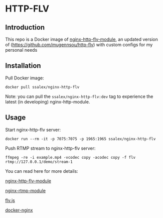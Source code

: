 # HTTP-FLV

## Introduction

This repo is a Docker image of [nginx-http-flv-module](https://github.com/winshining/nginx-http-flv-module), an updated version of (https://github.com/mugennsou/http-flv) with custom configs for my personal needs

## Installation

Pull Docker image:

```shell
docker pull ssalex/nginx-http-flv
```

Note: you can pull the `ssalex/nginx-http-flv:dev` tag to experience the latest (in developing) nginx-http-module.

## Usage

Start nginx-http-flv server:

```shell
docker run --rm -it -p 7075:7075 -p 1965:1965 ssalex/nginx-http-flv
```

Push RTMP stream to nginx-http-flv server:

```shell
ffmpeg -re -i example.mp4 -vcodec copy -acodec copy -f flv rtmp://127.0.0.1/demo/stream-1
```

You can read here for more details:

[nginx-http-flv-module](https://github.com/winshining/nginx-http-flv-module)

[nginx-rtmp-module](https://github.com/arut/nginx-rtmp-module)

[flv.js](https://github.com/bilibili/flv.js)

[docker-nginx](https://github.com/nginxinc/docker-nginx)
